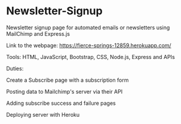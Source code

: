 # Newsletter-Signup
Newsletter signup page for automated emails or newsletters using MailChimp and Express.js

Link to the webpage: https://fierce-springs-12859.herokuapp.com/

Tools: HTML, JavaScript, Bootstrap, CSS, Node.js, Express and APIs

Duties:

Create a Subscribe page with a subscription form

Posting data to Mailchimp's server via their API

Adding subscribe success and failure pages

Deploying server with Heroku

